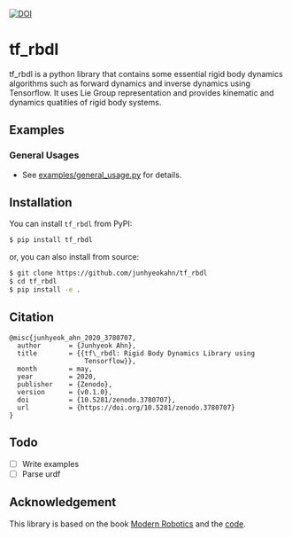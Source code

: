 [![DOI](https://zenodo.org/badge/DOI/10.5281/zenodo.3820491.svg)](https://doi.org/10.5281/zenodo.3820491)


# tf_rbdl
tf_rbdl is a python library that contains some essential rigid body dynamics
algorithms such as forward dynamics and inverse dynamics using Tensorflow. It
uses Lie Group representation and provides kinematic and dynamics quatities of
rigid body systems.

## Examples
### General Usages
- See [examples/general_usage.py](https://github.com/junhyeokahn/tf_rbdl/blob/master/examples/general_usage.py) for details.

## Installation
You can install `tf_rbdl` from PyPI:
```bash
$ pip install tf_rbdl
```
or, you can also install from source:
```bash
$ git clone https://github.com/junhyeokahn/tf_rbdl
$ cd tf_rbdl
$ pip install -e .
```

## Citation
```
@misc{junhyeok_ahn_2020_3780707,
  author       = {Junhyeok Ahn},
  title        = {{tf\_rbdl: Rigid Body Dynamics Library using 
                   Tensorflow}},
  month        = may,
  year         = 2020,
  publisher    = {Zenodo},
  version      = {v0.1.0},
  doi          = {10.5281/zenodo.3780707},
  url          = {https://doi.org/10.5281/zenodo.3780707}
}
```

## Todo
- [ ] Write examples
- [ ] Parse urdf

## Acknowledgement
This library is based on the book [Modern
Robotics](http://hades.mech.northwestern.edu/index.php/Modern_Robotics) and the
[code](https://github.com/NxRLab/ModernRobotics).
